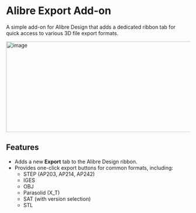 # Alibre Export Add-on

A simple add-on for Alibre Design that adds a dedicated ribbon tab for quick access to various 3D file export formats.

<img width="859" height="248" alt="image" src="https://github.com/user-attachments/assets/e1a719d3-9cf5-440c-8d81-d1fcab7f98ee" />

## Features

-   Adds a new **Export** tab to the Alibre Design ribbon.
-   Provides one-click export buttons for common formats, including:
    -   STEP (AP203, AP214, AP242)
    -   IGES
    -   OBJ
    -   Parasolid (X_T)
    -   SAT (with version selection)
    -   STL
